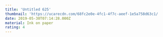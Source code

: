 ```yaml
---
title: 'Untitled 625'
thumbnail: 'https://ucarecdn.com/68fc2e0e-4fc1-4f7c-aeef-1e5a758d63c1/'
date: 2019-05-30T07:14:28.000Z
material: Ink on paper
rating: 4
---
```

